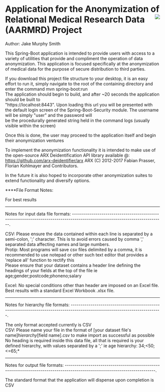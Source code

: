 # Application for the Anonymization of Relational <img align="right" src="https://i.imgur.com/hLCDoAZ.png"> Medical Research Data (AARMRD) Project 


Author: Jake Murphy Smith  

This Spring-Boot application is intended to provide users with access to a variety of utilities that provide and compliment the operation of data anonymization. This application is focused specifically at the anonymization of medical data for the purpose of secure distribution to third parties.  
  
If you download this project file structure to your desktop, it is an easy effort to run it, simply navigate to the root of the containing directory and enter the command mvn spring-boot:run  
The application should begin to build, and after ~20 seconds the application should be built to  
"https://localhost:8443". Upon loading this url you will be presented with the default login screen of the Spring-Boot-Security module. The username will be simply "user" and the password will  
be the procedurally generated string held in the command logs (usually visible within the screen)  

Once this is done, the user may proceed to the application itself and begin their anonymization ventures
  
To implement the anonymization functionality it is intended to make use of the open-source ARX Deidentification API library available @: https://github.com/arx-deidentifier/arx
ARX (C) 2012-2017 Fabian Prasser, Florian Kohlmayer and Contributors.  
  
In the future it is also hoped to incorporate other anonymization suites to extend functionality and diversify options.  
  

****File Format Notes:  
  
For best results  
  
----------------------------------------------------------------------------------------------------------------------------
Notes for input data file formats:
----------------------------------------------------------------------------------------------------------------------------.

CSV: Please ensure the data contained within each line is separated by a semi-colon, ';' character. This is to avoid errors caused by comma ',' separated data affecting names and large numbers.  
Protip: Most programs will save csv files delimited by a comma, it is recommended to use notepad or other such text editor that provides a 'replace all' function to rectify this  
	 Please ensure that your dataset contains a header line defining the headings of your fields at the top of the file ie age;gender;postcode;phoneno;salary  
	   
Excel: No special conditions other than header are imposed on an Excel file. Best results with a standard Excel Workbook .xlsx file.
	 
----------------------------------------------------------------------------------------------------------------------------
Notes for hierarchy file formats:
----------------------------------------------------------------------------------------------------------------------------.	 

The only format accepted currently is CSV  
CSV: Please name your file in the format of [your dataset file's name]_hierarchy_[field name].csv to make import as successful as possible  
No heading is required inside this data file, all that is required is your defined hierarchy, with values separated by a ';' ie age hierarchy: 34;<50;<=65;*  
  
----------------------------------------------------------------------------------------------------------------------------
Notes for output file formats:
----------------------------------------------------------------------------------------------------------------------------.
  
The standard format that the application will dispense upon completion is CSV  